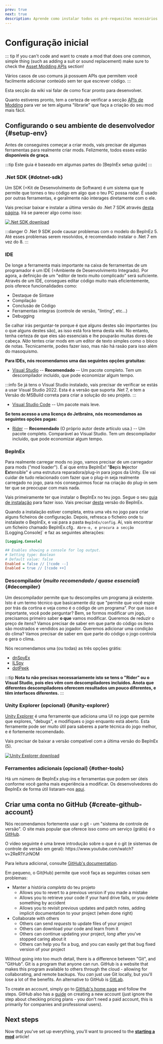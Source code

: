 ```yaml
---
prev: true
next: true
description: Aprende como instalar todos os pré-requezitos necessários para começar a criar mods para o Lethal Company.
---
```


# Configuração inicial

::: tip
If you can't code and want to create a mod that does one common, simple thing (such as adding a suit or sound replacement) make sure to check the [Asset Modding APIs](/dev/apis/overview#asset-apis) section!

Vários casos de uso comuns já possuem APIs que permitem você facilmente adicionar conteúdo sem ter que escrever código.
:::

Esta secção da wiki vai falar de como ficar pronto para desenvolver.

Quanto estiveres pronto, tem a certeza de verificar a secção [APIs de Modding](/dev/apis/overview) para ver se tem alguma "librarie" que faça a criação do seu mod mais fácil.

## Configurando o seu ambiente de desenvolvedor {#setup-env}

Antes de conseguires começar a criar mods, vais precisar de algumas ferramentas para realmente criar mods. Felizmente, todos esses estão **disponíveis de graça**.

:::tip
Este guia é baseado em algumas partes do [BepInEx setup guide]
:::

### .Net SDK {#dotnet-sdk}

Um SDK (=Kit de Desenvolvimento de Software) é um sistema que te permite que tornes o teu código em algo que o teu PC possa rodar. É usado por outras ferramentas, e geralmente não interages diretamente com o ele.

Vais precisar baixar e instalar a última versão do .Net 7 SDK através [desta página](https://dotnet.microsoft.com/en-us/download/dotnet/7.0). Irá se parecer algo como isso:

[![.Net SDK download](/images/initial-setup/net7sdkdownload.png)](https://dotnet.microsoft.com/en-us/download/dotnet/7.0)

:::danger
O .Net 9 SDK pode causar problemas com o modelo do BepInEz 5. Até esses problemas serem resolvidos, é recomendado instalar o .Net 7 em vez do 8.
:::

### IDE

De longe a ferramenta mais importante na caixa de ferramentas de um programador é um IDE (=Ambiente de Desenvolvimento Integrado). Por agora, a definição de um "editor de texto muito complicado" será suficiente. Através de um IDE, consegues editar código muito mais eficientemente, pois oferece funcionalidades como:

- Destaque de Sintaxe
- Compilação
- Conclusão de Código
- Ferramentas integras (controle de versão, "linting", etc...)
- Debugging

Se calhar irás perguntar-te porque é que alguns destes são importantes (ou o que alguns destes são), as isso está fora tema desta wiki. No entanto, tenha certeza de que eles são essenciais e lhe pouparão muitas dores de cabeça. _Não_ tentes criar mods em um editor de texto simples como o bloco de notas. Tecnicamente, podes fazer isso, mas não há rasão para isso além do masoquismo.

**Para IDEs, nós recomendamos uma das seguintes opções gratuitas:**

- [Visual Studio](https://visualstudio.microsoft.com/) -- **Recomendado** -- Um pacote completo. Tem um descompilador incluído, que pode economizar algum tempo.

:::info
Se já tens o Visual Studio instalado, vais precisar de verificar se estás a usar Visual Studio 2022. Esta é a versão que suporta .Net 7, e tem a Versão do MSBuild correta para criar a solução do seu projeto.
:::

- [Visual Studio Code](https://code.visualstudio.com/) -- Um pacote mais leve.

**Se tens acesso a uma licença do Jetbrains, nós recomendamos as seguintes opções pagas:**

- [Rider](https://www.jetbrains.com/rider/) -- **Recomendado** (O próprio autor deste artículo usa.) -- Um pacote completo. Comparável ao Visual Studio. Tem um descompilador incluído, que pode economizar algum tempo.

### BepInEx

Para realmente carregar mods no jogo, vamos precisar de um carregador para mods ("mod loader"). É aí que entra BepInEx! "**Be**pis **In**jector **Ex**tensible" é uma estrutura reparadora/plug-in para jogos da Unity. Ele vai cuidar de tudo relacionado com fazer que o plug-in seja realmente carregado no jogo, para nós conseguirmos focar na criação do plug-in sem ter que se preocupar com mais nada.

Vais primeiramente ter que instalar o BepInEx no teu jogo. Segue o seu [guia de instalação](https://docs.bepinex.dev/articles/user_guide/installation/index.html) para fazer isso. Vais precisar [desta](https://github.com/BepInEx/BepInEx/releases/download/v5.4.22/BepInEx_x64_5.4.22.0.zip) versão do BepInEx.

Quando a instalação estiver completa, entra uma vês no jogo para criar alguns ficheiros de configuração. Depois, refresca o ficheiro onde tu instalaste o BepInEx, e vai para a pasta `BepInEx/config`. Aí, vais encontrar um ficheiro chamado BepInEx.cfg`. Abre-o, e procura a secção `[Logging.Console]\` e faz as seguintes alterações:

```ini
[Logging.Console]

## Enables showing a console for log output.
# Setting type: Boolean
# Default value: false
Enabled = false // [!code --]
Enabled = true // [!code ++]
```

### Descompilador (_muito recomendado / quase essencial_) {#decompiler}

Um descompilador permite que tu descompiles um programa já existente. Isto é um termo técnico que basicamente diz que "permite que você espie por trás da cortina e veja como é o código de um programa". Por que isso é importante, você pode perguntar? Bem, se formos modificar um jogo, precisamos primeiro saber **o que** vamos modificar. Queremos de reduzir o preço de itens? Vamos precisar de saber em que parte do código os itens são mostrados e vendidos ao jogador. Queremos adicionar uma condição do clima? Vamos precisar de saber em que parte do código o jogo controla e gera o clima.

Nós recomendamos uma (ou todas) as três opções grátis:

- [dnSpyEx](https://github.com/dnSpyEx/dnSpy)
- [ILSpy](https://github.com/icsharpcode/ILSpy)
- [dotPeek](https://www.jetbrains.com/decompiler/)

:::tip
**Nota tu não precisas necessariamente isto se tens o "Rider" ou o Visual Studio, pois eles vêm com descompiladores incluídos. Anota que diferentes descompiladores oferecem resultados um pouco diferentes, e têm interfaces diferentes.**
:::

### Unity Explorer (opcional) {#unity-explorer}

[Unity Explorer](https://github.com/sinai-dev/UnityExplorer) é uma ferramente que adiciona uma UI no jogo que permite que explores, "debugs", e modifiques o jogo enquanto está aberto. Esta ferramente pode ser muito útil para saberes a parte técnica do jogo melhor, e é fortemente recomendado.

Vais precisar de baixar a versão compatível com a última versão do BepInEx (5).

[![Unity Explorer download](/images/initial-setup/unityexplorerdownload.png)](https://github.com/sinai-dev/UnityExplorer/releases/latest/download/UnityExplorer.BepInEx5.Mono.zip)

### Ferramentes adicionais (opcional) {#other-tools}

Há um número de BepInEx plug-ins e ferramentas que podem ser úteis conforme você ganha mais experiência a modificar. Os desenvolvedores do BepInEx de forma útil listaram-nos [aqui](https://docs.bepinex.dev/articles/dev_guide/dev_tools.html).

## Criar uma conta no GitHub {#create-github-account}

Nós recomendamos fortemente usar o git - um "sistema de controle de versão". O site mais popular que oferece isso como um serviço (grátis) é o [GitHub](https://github.com/).

O vídeo seguinte é uma breve introdução sobre o que é o git (e sistemas de controle de versão em geral): https\://www\.youtube.com/watch?v=2ReR1YJrNOM

Para leitura adicional, consulte [GitHub's documentation](https://docs.github.com/en/get-started/quickstart/hello-world).

Em pequeno, o Git(Hub) permite que você faça as seguintes coisas sem problemas:

- Manter a história _completa_ do teu projeto
  - Allows you to revert to a previous version if you made a mistake
  - Allows you to retrieve your code if your hard drive fails, or you delete something by accident
  - Allows you to revisit previous updates and patch notes, adding implicit documentation to your project (when done right)
- Collaborate with others
  - Others can send _requests_ to update files of your project
  - Others can download your code and learn from it
  - Others can continue updating your project, _long_ after you've stopped caring about it
  - Others can help you fix a bug, and you can easily get that bug fixed version of your project

Without going into too much detail, there is a difference between "Git", and "GitHub". Git is a program that anyone can run. GitHub is a website that makes this program available to others through the cloud - allowing for collaborating, and remote backups. You _can_ just use Git locally, but you'll lose a lot of the benefits. An alternative to GitHub is [GitLab](https://about.gitlab.com/).

To create an account, simply go to [GitHub's home page](https://github.com/) and follow the steps. GitHub also has a [guide](https://docs.github.com/en/get-started/onboarding/getting-started-with-your-github-account) on creating a new account (just ignore the step about checking pricing plans - you don't need a paid account, this is primarily for companies and professional users).

## Next steps

Now that you've set up everything, you'll want to proceed to the **[starting a mod](starting-a-mod)** article!
